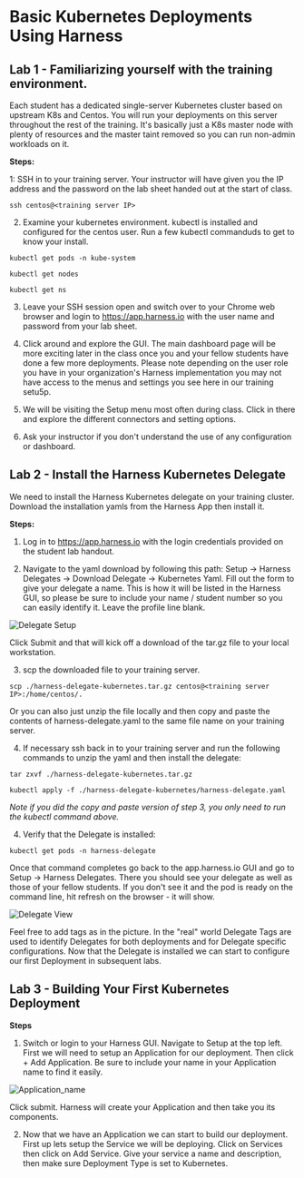 # Basic Kubernetes Deployments Using Harness #

## Lab 1 - Familiarizing yourself with the training environment.


Each student has a dedicated single-server Kubernetes cluster based on upstream K8s and Centos. You will run your deployments on this server throughout the rest of the training. It's basically just a K8s master node with plenty of resources and the master taint removed so you can run non-admin workloads on it. 

**Steps:**

1: SSH in to your training server. Your instructor will have given you the IP address and the password on the lab sheet handed out at the start of class. 

````ssh centos@<training server IP>````

2. Examine your kubernetes environment. kubectl is installed and configured for the centos user. Run a few kubectl commanduds to get to know your install.

````kubectl get pods -n kube-system````

````kubectl get nodes````

````kubectl get ns````

3. Leave your SSH session open and switch over to your Chrome web browser and login to https://app.harness.io with the user name and password from your lab sheet. 

4. Click around and explore the GUI. The main dashboard page will be more exciting later in the class once you and your fellow students have done a few more deployments. Please note depending on the user role you have in your organization's Harness implementation you may not have access to the menus and settings you see here in our training setu5p. 

5. We will be visiting the Setup menu most often during class. Click in there and explore the different connectors and setting options. 

6. Ask your instructor if you don't understand the use of any configuration or dashboard.

## Lab 2 - Install the Harness Kubernetes Delegate

We need to install the Harness Kubernetes delegate on your training cluster. Download the installation yamls from the Harness App then install it. 

**Steps:**

1. Log in to https://app.harness.io with the login credentials provided on the student lab handout.

2. Navigate to the yaml download by following this path: Setup -> Harness Delegates -> Download Delegate -> Kubernetes Yaml. Fill out the form to give your delegate a name. This is how it will be listed in the Harness GUI, so please be sure to include your name / student number so you can easily identify it. Leave the profile line blank. 

![Delegate Setup](/images/delegate_setup.png)

Click Submit and that will kick off a download of the tar.gz file to your local workstation. 

3. scp the downloaded file to your training server. 

````scp ./harness-delegate-kubernetes.tar.gz centos@<training server IP>:/home/centos/.````

Or you can also just unzip the file locally and then copy and paste the contents of harness-delegate.yaml to the same file name on your training server. 

4. If necessary ssh back in to your training server and run the following commands to unzip the yaml and then install the delegate:

````tar zxvf ./harness-delegate-kubernetes.tar.gz````

````kubectl apply -f ./harness-delegate-kubernetes/harness-delegate.yaml````

_Note if you did the copy and paste version of step 3, you only need to run the kubectl command above._

4. Verify that the Delegate is installed:

````kubectl get pods -n harness-delegate````

Once that command completes go back to the app.harness.io GUI and go to Setup -> Harness Delegates. There you should see your delegate as well as those of your fellow students. If you don't see it and the pod is ready on the command line, hit refresh on the browser - it will show.

![Delegate View](/images/delegate_view.png)

Feel free to add tags as in the picture. In the "real" world Delegate Tags are used to identify Delegates for both deployments and for Delegate specific configurations. Now that the Delegate is installed we can start to configure our first Deployment in subsequent labs. 

## Lab 3 - Building Your First Kubernetes Deployment

**Steps**

1. Switch or login to your Harness GUI. Navigate to Setup at the top left. First we will need to setup an Application for our deployment. Then click + Add Application. Be sure to include your name in your Application name to find it easily.

![Application_name](/images/application_nm.png)

Click submit. Harness will create your Application and then take you its components. 

2. Now that we have an Application we can start to build our deployment. First up lets setup the Service we will be deploying. Click on Services then click on Add Service. Give your service a name and description, then make sure Deployment Type is set to Kubernetes. 
